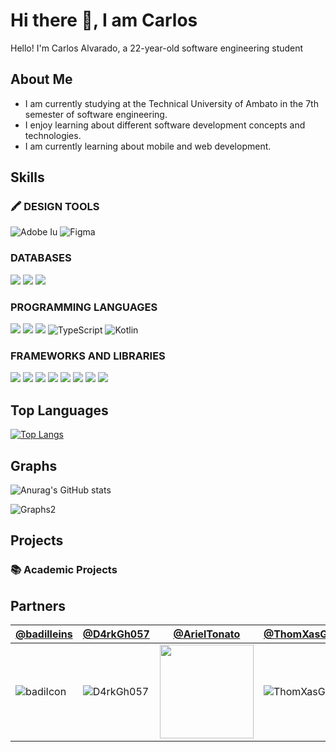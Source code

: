 # Hi there 👋, I am Carlos

Hello! I'm Carlos Alvarado, a 22-year-old software engineering student

## About Me

- I am currently studying at the Technical University of Ambato in the 7th semester of software engineering.
- I enjoy learning about different software development concepts and technologies.
- I am currently learning about mobile and web development.

## Skills

### 🖍 DESIGN TOOLS

![Adobe Iu](https://img.shields.io/badge/Adobe%20Illustrator-FF9A00?style=for-the-badge&logo=adobe%20illustrator&logoColor=white)
![Figma](https://img.shields.io/badge/Figma-F24E1E?style=for-the-badge&logo=figma&logoColor=white)

### DATABASES

![](https://img.shields.io/badge/PosstgreSQL-316192?style=for-the-badge&logo=postgresql&logoColor=)
![](https://img.shields.io/badge/MongoDB-4EA94B?style=for-the-badge&logo=mongodb&logoColor=white)
![](https://img.shields.io/badge/MySQL-005C84?style=for-the-badge&logo=mysql&logoColor=white)

### PROGRAMMING LANGUAGES

![](https://img.shields.io/badge/HTML5-E34F26?style=for-the-badge&logo=html5&logoColor=white)
![](https://img.shields.io/badge/CSS3-1572B6?style=for-the-badge&logo=css3&logoColor=white)
![](https://img.shields.io/badge/JavaScript-323330?style=for-the-badge&logo=javascript&logoColor=F7DF1E)
![TypeScript](https://img.shields.io/badge/typescript-%23007ACC.svg?style=for-the-badge&logo=typescript&logoColor=white)
![Kotlin](https://img.shields.io/badge/kotlin-%237F52FF.svg?style=for-the-badge&logo=kotlin&logoColor=white)

### FRAMEWORKS AND LIBRARIES

![](https://img.shields.io/badge/React-20232A?style=for-the-badge&logo=react&logoColor=61DAFB)
![](https://img.shields.io/badge/react_native-%2320232a.svg?style=for-the-badge&logo=react&logoColor=%2361DAFB)
![](https://img.shields.io/badge/Express.js-000000?style=for-the-badge&logo=express&logoColor=white)
![](https://img.shields.io/badge/Node.js-339933?style=for-the-badge&logo=nodedotjs&logoColor=white)
![](https://img.shields.io/badge/Xampp-F37623?style=for-the-badge&logo=xampp&logoColor=white)
![](https://img.shields.io/badge/Godot-478CBF?style=for-the-badge&logo=GodotEngine&logoColor=white)
![](https://img.shields.io/badge/Ionic-%233880FF.svg?style=for-the-badge&logo=Ionic&logoColor=white)
![](https://img.shields.io/badge/nestjs-%23E0234E.svg?style=for-the-badge&logo=nestjs&logoColor=white)

## Top Languages

[![Top Langs](https://github-readme-stats.vercel.app/api/top-langs/?username=CarlosAl21&layout=compact&hide=HTML,CSS)](https://github.com/anuraghazragithub-readme-stats)


## Graphs

![Anurag's GitHub stats](https://github-readme-stats.vercel.app/api?username=CarlosAl21&show_icons=true&theme=dark)

![Graphs2](https://github-profile-summary-cards.vercel.app/api/cards/profile-details?username=CarlosAl21&theme=github_dark)

## Projects

### 📚 Academic Projects



## Partners

| [@badilleins](https://github.com/badilleins)| [@D4rkGh057](https://github.com/D4rkGh057)| [@ArielTonato](https://github.com/ArielTonato)| [@ThomXasG](https://github.com/ThomXasG)|
| --- | --- | --- | --- |
| ![badiIcon](https://avatars.githubusercontent.com/u/72108507?s=150) | ![D4rkGh057](https://avatars.githubusercontent.com/u/66801224?s=400&u=1) | <img src="https://avatars.githubusercontent.com/u/121694409?s=150&v=1" width="150"> | ![ThomXasG](https://avatars.githubusercontent.com/u/129432152?s=155&v=1) |
